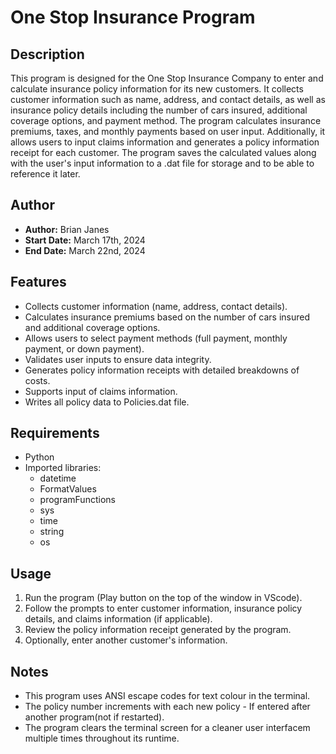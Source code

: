 # One Stop Insurance Program

## Description

This program is designed for the One Stop Insurance Company to enter and calculate insurance policy information for its new customers. It collects customer information such as name, address, and contact details, as well as insurance policy details including the number of cars insured, additional coverage options, and payment method. The program calculates insurance premiums, taxes, and monthly payments based on user input. Additionally, it allows users to input claims information and generates a policy information receipt for each customer. The program saves the calculated values along with the user's input information to a .dat file for storage and to be able to reference it later.

## Author

- **Author:** Brian Janes
- **Start Date:** March 17th, 2024
- **End Date:** March 22nd, 2024

## Features

- Collects customer information (name, address, contact details).
- Calculates insurance premiums based on the number of cars insured and additional coverage options.
- Allows users to select payment methods (full payment, monthly payment, or down payment).
- Validates user inputs to ensure data integrity.
- Generates policy information receipts with detailed breakdowns of costs.
- Supports input of claims information.
- Writes all policy data to Policies.dat file.

## Requirements

- Python
- Imported libraries:
  - datetime
  - FormatValues
  - programFunctions
  - sys
  - time
  - string
  - os

## Usage

1. Run the program (Play button on the top of the window in VScode).
2. Follow the prompts to enter customer information, insurance policy details, and claims information (if applicable).
3. Review the policy information receipt generated by the program.
4. Optionally, enter another customer's information.

## Notes

- This program uses ANSI escape codes for text colour in the terminal.
- The policy number increments with each new policy - If entered after another program(not if restarted).
- The program clears the terminal screen for a cleaner user interfacem multiple times throughout its runtime.
